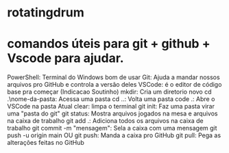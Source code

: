 ﻿
# rotatingdrum
# comandos úteis para git + github + Vscode para ajudar.

PowerShell: Terminal do Windows bom de usar
Git: Ajuda a mandar nossos arquivos pro GitHub e controla a versão deles
VSCode: é o editor de código base pra começar (Indicacao Soutinho)
mkdir: Cria um diretorio novo
cd .\nome-da-pasta: Acessa uma pasta
cd ..: Volta uma pasta
code .: Abre o VSCode na pasta Atual
clear: limpa o terminal
git init: Faz uma pasta virar uma "pasta do git"
git status: Mostra arquivos jogados na mesa e arquivos na caixa de trabalho
git add .: Adiciona todos os arquivos na caixa de trabalho
git commit -m "mensagem": Sela a caixa com uma mensagem
git push -u origin main OU git push: Manda a caixa pro GitHub
git pull: Pega as alterações feitas no GitHub

